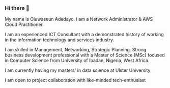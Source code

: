 ### Hi there 👋
My name is Oluwaseun Adedayo. I am a Network Administrator & AWS Cloud Practitioner. 

I am an experienced ICT Consultant with a demonstrated history of working in the information technology and services industry. 

I am skilled in Management, Networking, Strategic Planning. Strong business development professional with a Master of Science (MSc) focused in Computer Science from University of Ibadan, Nigeria, West Africa.

I am currently having my masters' in data science at Ulster University

I am open to project collaboration with like-minded tech-enthusiast

